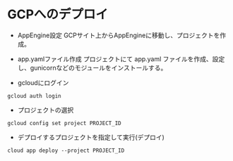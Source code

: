 # GCPへのデプロイ

- AppEngine設定
GCPサイト上からAppEngineに移動し、プロジェクトを作成。

- app.yamlファイル作成
プロジェクトにて app.yaml ファイルを作成、設定し、gunicornなどのモジュールをインストールする。

- gcloudにログイン
```
gcloud auth login
```

- プロジェクトの選択
```
gcloud config set project PROJECT_ID
```

- デプロイするプロジェクトを指定して実行(デプロイ)
```
cloud app deploy --project PROJECT_ID
```